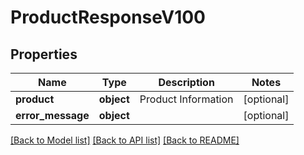 # ProductResponseV100

## Properties
Name | Type | Description | Notes
------------ | ------------- | ------------- | -------------
**product** | **object** | Product Information | [optional] 
**error_message** | **object** |  | [optional] 

[[Back to Model list]](../README.md#documentation-for-models) [[Back to API list]](../README.md#documentation-for-api-endpoints) [[Back to README]](../README.md)

